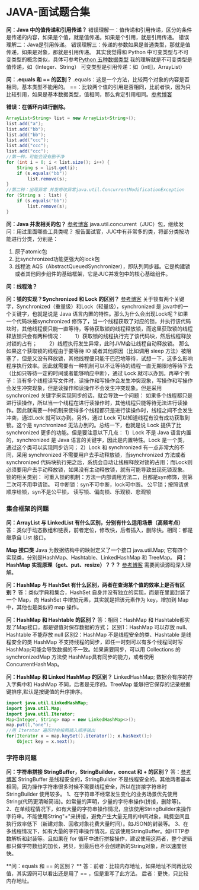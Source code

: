 # JAVA-面试题合集

**问：Java 中的值传递和引用传递？**
错误理解一：值传递和引用传递，区分的条件是传递的内容，如果是个值，就是值传递。如果是个引用，就是引用传递。
错误理解二：Java是引用传递。
错误理解三：传递的参数如果是普通类型，那就是值传递，如果是对象，那就是引用传递。
其实我觉得和 Python 中可变类型与不可变类型的概念类似，具体可参考[Python 五种数据类型](https://blog.csdn.net/qq_29611345/article/details/100736961)
我的理解就是不可变类型是值传递，如（Integer、String）
可变类型是引用传递：如（int[]，ArrayList）

**问：.equals 和  ==  的区别？**
.equals：这是一个方法，比较两个对象的内容是否相同，基本类型不能用的。
==：比较两个值的引用是否相同，比前者快，因为只比较引用，如果是基本数据类型，值相同，那么肯定引用相同。[参考博客](https://www.cnblogs.com/Eason-S/p/5524837.html)

**错误：在循环内进行删除。**

```java
ArrayList<String> list = new ArrayList<String>();  
list.add("a");  
list.add("bb");  
list.add("bb");  
list.add("ccc");  
list.add("ccc");  
list.add("ccc");
//第一种，可能会没有删干净
for (int i = 0; i < list.size(); i++) {  
	String s = list.get(i);  
	if (s.equals("bb")) 
		list.remove(s);  
}
//第二种：出现异常 并发修改异常java.util.ConcurrentModificationException
for (String s : list) {  
	if (s.equals("bb")) 
		list.remove(s);  
}  
```

**问：Java 并发相关的包？**
[参考博客](https://www.jianshu.com/p/46728d6bc6b2)
java.util.concurrent（JUC）包，继续发问：用过里面哪些工具类呢？
报告面试官，JUC中有非常多的类，将部分类按功能进行分类，分别是：

1. 原子atomic包
2. 比synchronized功能更强大的lock包
3. 线程池
AQS（AbstractQueuedSynchronizer），即队列同步器。它是构建锁或者其他同步组件的基础框架，它是JUC并发包中的核心基础组件。

**问：线程池？**

**问：锁的实现？Synchronized 和 Lock 的区别？**
[参考博客](https://blog.csdn.net/youyou1543724847/article/details/52735510)
关于锁有两个关键字，Synchronized（重量级）和Lock（轻量级），synchronized 是 java中的一个关键字，也就是说是 Java 语言内置的特性。那么为什么会出现Lock呢？如果一个代码块被synchronized 修饰了，当一个线程获取了对应的锁，并执行该代码块时，其他线程便只能一直等待，等待获取锁的线程释放锁，而这里获取锁的线程释放锁只会有两种情况：
　　1）获取锁的线程执行完了该代码块，然后线程释放对锁的占有；
　　2）线程执行发生异常，此时JVM会让线程自动释放锁。
那么如果这个获取锁的线程由于要等待 IO 或者其他原因（比如调用 sleep 方法）被阻塞了，但是又没有释放锁，其他线程便只能干巴巴地等待，试想一下，这多么影响程序执行效率。因此就需要有一种机制可以不让等待的线程一直无期限地等待下去（比如只等待一定的时间或者能够响应中断），通过 Lock 就可以办到。再举个例子：当有多个线程读写文件时，读操作和写操作会发生冲突现象，写操作和写操作会发生冲突现象，但是读操作和读操作不会发生冲突现象。但是采用synchronized 关键字来实现同步的话，就会导致一个问题：
如果多个线程都只是进行读操作，所以当一个线程在进行读操作时，其他线程只能等待无法进行读操作。因此就需要一种机制来使得多个线程都只是进行读操作时，线程之间不会发生冲突，通过Lock 就可以办到。另外，通过 Lock 可以知道线程有没有成功获取到锁。这个是 synchronized 无法办到的。总结一下，也就是说 Lock 提供了比 synchronized 更多的功能。但是要注意以下几点：
1）Lock 不是 Java 语言内置的，synchronized 是 Java 语言的关键字，因此是内置特性。Lock 是一个类，通过这个类可以实现同步访问；
2）Lock 和 synchronized 有一点非常大的不同，采用 synchronized 不需要用户去手动释放锁，当synchronized 方法或者 synchronized 代码块执行完之后，系统会自动让线程释放对锁的占用；而Lock则必须要用户去手动释放锁，如果没有主动释放锁，就有可能导致出现死锁现象。
锁的相关类别：
可重入锁的机制：方法一内部调用方法二，且都是syn修饰，则第二次可不用申请锁。
可中断锁：syn不可中断，lock可中断。
公平锁；按照请求顺序给锁，syn不是公平锁，
读写锁、偏向锁、乐观锁、悲观锁

### 集合框架的问题
**问：ArrayList 与 LinkedList 有什么区别，分别有什么适用场景（高频考点）**
答：类似于动态数组和链表，前者定位，修改快，后者插入，删除快。相同：都是继承自 List 接口。

**Map 接口类**
Java 为数据结构中的映射定义了一个接口 java.util.Map; 它有四个实现类，分别是HashMap、Hashtable、LinkedHashMap 和 TreeMap。
**问：HashMap 实现原理（get、put、resize）？？？**
[参考博客](https://www.imooc.com/article/24118)
需要阅读源码深入理解。

**问：HashMap 与 HashSet 有什么区别，两者在查询某个值的效率上是否有区别？**
答：类似字典和集合，HashSet 自身并没有独立的实现，而是在里面封装了一个 Map，向 HashSet 中增加元素，其实就是把该元素作为 key，增加到 Map 中，其他也是类似的 map 操作。

**问：HashMap 和 Hashtable 的区别？**
答：相同：HashMap 和 Hashtable都实现了Map接口，都是键值对保存数据的方式；
区别1：HashMap 可以存放 null、Hashtable 不能存放 null
区别2：HashMap 不是线程安全的类、Hashtable 是线程安全的类
HashMap 不支持线程的同步，即任一时刻可以有多个线程同时写 HashMap;可能会导致数据的不一致。如果需要同步，可以用 Collections 的 synchronizedMap 方法使 HashMap具有同步的能力，或者使用ConcurrentHashMap。

**问：HashMap 和 Linked HashMap 的区别？**
LinkedHashMap; 数据会有序的存入字典中和 HashMap 不同，后者是无序的。TreeMap 能够把它保存的记录根据键排序,默认是按键值的升序排序。

```java
import java.util.LinkedHashMap;
import java.util.Map;
import java.util.Iterator;
Map<Integer, String> map = new LinkedHashMap<>();
map.put(1,"one");
//用 Iterator 遍历时会按照插入顺序输出
for(Iterator x = map.keySet().iterator(); x.hasNext();)
	Object key = x.next();
```

### 字符串问题
**问：字符串拼接 StringBuffer，StringBuilder，concat 和 + 的区别？**
答：[参考博客](https://www.cnblogs.com/lojun/articles/9664794.html)
StringBuffer 是线程安全的，StringBuilder 不是线程安全的。其他两者基本相同，因为操作字符串很多时候不需要线程安全，所以在拼接字符串时 StringBuilder 使用较多。
1、在字符串不经常发生变化的业务场景优先使用String(代码更清晰简洁)。如常量的声明，少量的字符串操作(拼接，删除等)。
2、在单线程情况下，如有大量的字符串操作情况，应该使用StringBuilder来操作字符串。不能使用String"+"来拼接，避免产生大量无用的中间对象，耗费空间且执行效率低下（新建对象、回收对象花费大量时间）。如JSON的封装等。
3、在多线程情况下，如有大量的字符串操作情况，应该使用StringBuffer。如HTTP参数解析和封装等。且如果在 for 循环中进行拼接操作，建议使用这两者，整个逻辑都只做字符数组的加长，拷贝，到最后也不会创建新的String对象，所以速度很快。

**问：equals 和 == 的区别？ **
答：前者：比较内存地址，如果地址不同再比较值，其实源码可以看出还是用了 == ，但是重写了此方法。 后者：更快，只比较内存地址。

